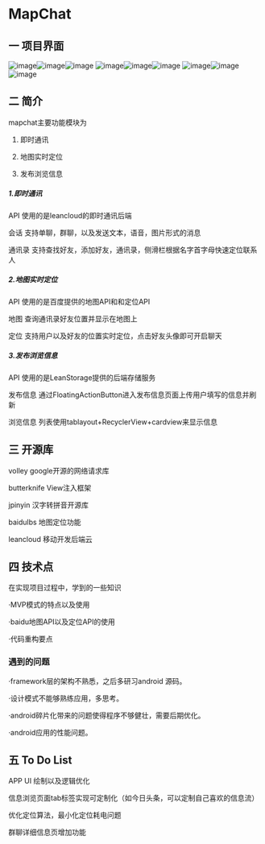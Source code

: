# MapChat

## 一 项目界面  

![image](https://github.com/yangyayuan/mapchat/blob/master/screenshots%26apk/chat.png)![image](https://github.com/yangyayuan/mapchat/blob/master/screenshots%26apk/contacts.png)![image](https://github.com/yangyayuan/mapchat/blob/master/screenshots%26apk/friend.jpg)
![image](https://github.com/yangyayuan/mapchat/blob/master/screenshots%26apk/listview.png)![image](https://github.com/yangyayuan/mapchat/blob/master/screenshots%26apk/mapLocation.png)![image](https://github.com/yangyayuan/mapchat/blob/master/screenshots%26apk/me.png)
![image](https://github.com/yangyayuan/mapchat/blob/master/screenshots%26apk/more.png)![image](https://github.com/yangyayuan/mapchat/blob/master/screenshots%26apk/submit.png)![image](https://github.com/yangyayuan/mapchat/blob/master/screenshots%26apk/web.png)

## 二 简介  

mapchat主要功能模块为

1. 即时通讯  

2. 地图实时定位  

3. 发布浏览信息  


##### 1.即时通讯

API 使用的是leancloud的即时通讯后端  

会话 支持单聊，群聊，以及发送文本，语音，图片形式的消息  

通讯录 支持查找好友，添加好友，通讯录，侧滑栏根据名字首字母快速定位联系人  

##### 2.地图实时定位

API 使用的是百度提供的地图API和和定位API  

地图  查询通讯录好友位置并显示在地图上  

定位  支持用户以及好友的位置实时定位，点击好友头像即可开启聊天  


##### 3.发布浏览信息

API 使用的是LeanStorage提供的后端存储服务  

发布信息 通过FloatingActionButton进入发布信息页面上传用户填写的信息并刷新  

浏览信息 列表使用tablayout+RecyclerView+cardview来显示信息  


## 三 开源库

volley       google开源的网络请求库  

butterknife  View注入框架  

jpinyin      汉字转拼音开源库  

baidulbs     地图定位功能  

leancloud    移动开发后端云  


## 四 技术点  

在实现项目过程中，学到的一些知识  

·MVP模式的特点以及使用  

·baidu地图API以及定位API的使用  

·代码重构要点  

###  遇到的问题  

·framework层的架构不熟悉，之后多研习android 源码。  

·设计模式不能够熟练应用，多思考。  

·android碎片化带来的问题使得程序不够健壮，需要后期优化。  

·android应用的性能问题。  

## 五 To Do List  

APP UI 绘制以及逻辑优化  

信息浏览页面tab标签实现可定制化（如今日头条，可以定制自己喜欢的信息流）  

优化定位算法，最小化定位耗电问题  

群聊详细信息页增加功能

